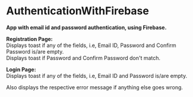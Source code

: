 # AuthenticationWithFirebase
**App with email id and password authentication, using Firebase.**

**Registration Page:**<br/>
Displays toast if any of the fields, i.e, Email ID, Password and Confirm Password is/are empty.<br/>
Displays toast if Password and Confirm Password don't match.

**Login Page:**<br/>
Displays toast if any of the fields, i.e, Email ID and Password is/are empty.

Also displays the respective error message if anything else goes wrong.
